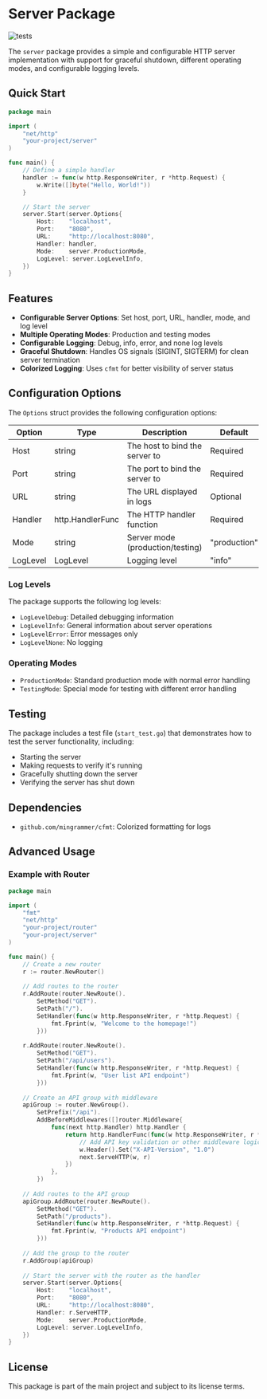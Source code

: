 # Server Package

![tests](https://github.com/dracory/websrv/workflows/tests/badge.svg)

The `server` package provides a simple and configurable HTTP server implementation with support for graceful shutdown, different operating modes, and configurable logging levels.

## Quick Start

```go
package main

import (
    "net/http"
    "your-project/server"
)

func main() {
    // Define a simple handler
    handler := func(w http.ResponseWriter, r *http.Request) {
        w.Write([]byte("Hello, World!"))
    }

    // Start the server
    server.Start(server.Options{
        Host:    "localhost",
        Port:    "8080",
        URL:     "http://localhost:8080",
        Handler: handler,
        Mode:    server.ProductionMode,
        LogLevel: server.LogLevelInfo,
    })
}
```

## Features

- **Configurable Server Options**: Set host, port, URL, handler, mode, and log level
- **Multiple Operating Modes**: Production and testing modes
- **Configurable Logging**: Debug, info, error, and none log levels
- **Graceful Shutdown**: Handles OS signals (SIGINT, SIGTERM) for clean server termination
- **Colorized Logging**: Uses `cfmt` for better visibility of server status

## Configuration Options

The `Options` struct provides the following configuration options:

| Option | Type | Description | Default |
|--------|------|-------------|---------|
| Host | string | The host to bind the server to | Required |
| Port | string | The port to bind the server to | Required |
| URL | string | The URL displayed in logs | Optional |
| Handler | http.HandlerFunc | The HTTP handler function | Required |
| Mode | string | Server mode (production/testing) | "production" |
| LogLevel | LogLevel | Logging level | "info" |

### Log Levels

The package supports the following log levels:

- `LogLevelDebug`: Detailed debugging information
- `LogLevelInfo`: General information about server operations
- `LogLevelError`: Error messages only
- `LogLevelNone`: No logging

### Operating Modes

- `ProductionMode`: Standard production mode with normal error handling
- `TestingMode`: Special mode for testing with different error handling

## Testing

The package includes a test file (`start_test.go`) that demonstrates how to test the server functionality, including:

- Starting the server
- Making requests to verify it's running
- Gracefully shutting down the server
- Verifying the server has shut down

## Dependencies

- `github.com/mingrammer/cfmt`: Colorized formatting for logs

## Advanced Usage

### Example with Router

```go
package main

import (
    "fmt"
    "net/http"
    "your-project/router"
    "your-project/server"
)

func main() {
    // Create a new router
    r := router.NewRouter()
    
    // Add routes to the router
    r.AddRoute(router.NewRoute().
        SetMethod("GET").
        SetPath("/").
        SetHandler(func(w http.ResponseWriter, r *http.Request) {
            fmt.Fprint(w, "Welcome to the homepage!")
        }))
    
    r.AddRoute(router.NewRoute().
        SetMethod("GET").
        SetPath("/api/users").
        SetHandler(func(w http.ResponseWriter, r *http.Request) {
            fmt.Fprint(w, "User list API endpoint")
        }))
    
    // Create an API group with middleware
    apiGroup := router.NewGroup().
        SetPrefix("/api").
        AddBeforeMiddlewares([]router.Middleware{
            func(next http.Handler) http.Handler {
                return http.HandlerFunc(func(w http.ResponseWriter, r *http.Request) {
                    // Add API key validation or other middleware logic
                    w.Header().Set("X-API-Version", "1.0")
                    next.ServeHTTP(w, r)
                })
            },
        })
    
    // Add routes to the API group
    apiGroup.AddRoute(router.NewRoute().
        SetMethod("GET").
        SetPath("/products").
        SetHandler(func(w http.ResponseWriter, r *http.Request) {
            fmt.Fprint(w, "Products API endpoint")
        }))
    
    // Add the group to the router
    r.AddGroup(apiGroup)
    
    // Start the server with the router as the handler
    server.Start(server.Options{
        Host:    "localhost",
        Port:    "8080",
        URL:     "http://localhost:8080",
        Handler: r.ServeHTTP,
        Mode:    server.ProductionMode,
        LogLevel: server.LogLevelInfo,
    })
}
```

## License

This package is part of the main project and subject to its license terms. 

